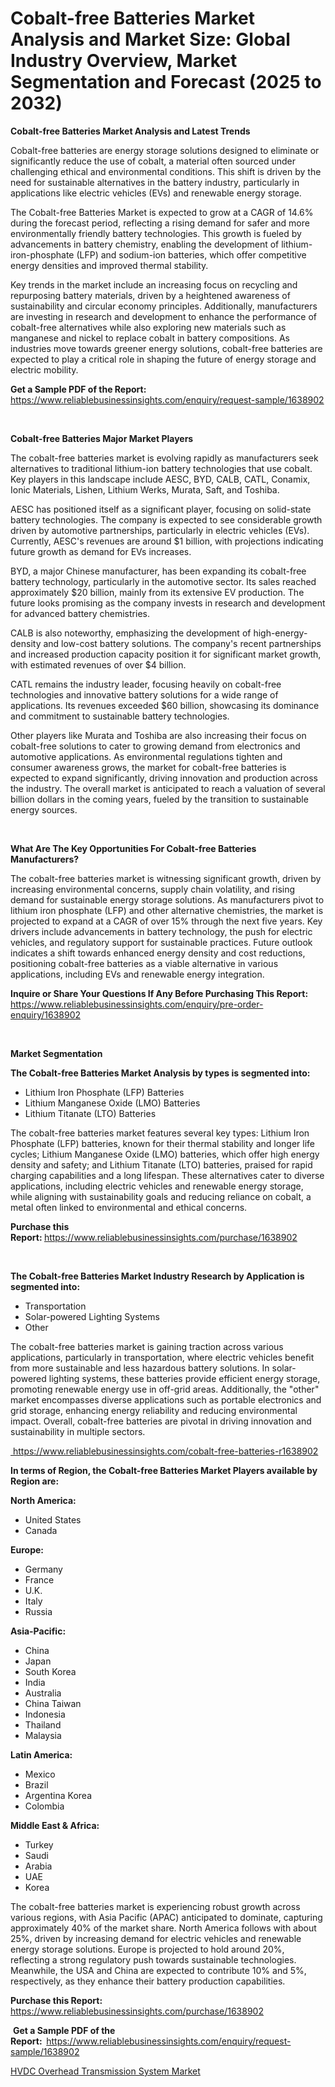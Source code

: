 <p><h1>Cobalt-free Batteries Market Analysis and Market Size: Global Industry Overview, Market Segmentation and Forecast (2025 to 2032)</h1></p><p><strong>Cobalt-free Batteries Market Analysis and Latest Trends</strong></p>
<p><p>Cobalt-free batteries are energy storage solutions designed to eliminate or significantly reduce the use of cobalt, a material often sourced under challenging ethical and environmental conditions. This shift is driven by the need for sustainable alternatives in the battery industry, particularly in applications like electric vehicles (EVs) and renewable energy storage.</p><p>The Cobalt-free Batteries Market is expected to grow at a CAGR of 14.6% during the forecast period, reflecting a rising demand for safer and more environmentally friendly battery technologies. This growth is fueled by advancements in battery chemistry, enabling the development of lithium-iron-phosphate (LFP) and sodium-ion batteries, which offer competitive energy densities and improved thermal stability.</p><p>Key trends in the market include an increasing focus on recycling and repurposing battery materials, driven by a heightened awareness of sustainability and circular economy principles. Additionally, manufacturers are investing in research and development to enhance the performance of cobalt-free alternatives while also exploring new materials such as manganese and nickel to replace cobalt in battery compositions. As industries move towards greener energy solutions, cobalt-free batteries are expected to play a critical role in shaping the future of energy storage and electric mobility.</p></p>
<p><strong>Get a Sample PDF of the Report:&nbsp;</strong> <a href="https://www.reliablebusinessinsights.com/enquiry/request-sample/1638902?utm_campaign=2238&utm_medium=2&utm_source=Github&utm_content=ia&utm_term=07042025&utm_id=cobalt-free-batteries">https://www.reliablebusinessinsights.com/enquiry/request-sample/1638902</a></p>
<p>&nbsp;</p>
<p><strong>Cobalt-free Batteries Major Market Players</strong></p>
<p><p>The cobalt-free batteries market is evolving rapidly as manufacturers seek alternatives to traditional lithium-ion battery technologies that use cobalt. Key players in this landscape include AESC, BYD, CALB, CATL, Conamix, Ionic Materials, Lishen, Lithium Werks, Murata, Saft, and Toshiba.</p><p>AESC has positioned itself as a significant player, focusing on solid-state battery technologies. The company is expected to see considerable growth driven by automotive partnerships, particularly in electric vehicles (EVs). Currently, AESC's revenues are around $1 billion, with projections indicating future growth as demand for EVs increases.</p><p>BYD, a major Chinese manufacturer, has been expanding its cobalt-free battery technology, particularly in the automotive sector. Its sales reached approximately $20 billion, mainly from its extensive EV production. The future looks promising as the company invests in research and development for advanced battery chemistries.</p><p>CALB is also noteworthy, emphasizing the development of high-energy-density and low-cost battery solutions. The company's recent partnerships and increased production capacity position it for significant market growth, with estimated revenues of over $4 billion.</p><p>CATL remains the industry leader, focusing heavily on cobalt-free technologies and innovative battery solutions for a wide range of applications. Its revenues exceeded $60 billion, showcasing its dominance and commitment to sustainable battery technologies.</p><p>Other players like Murata and Toshiba are also increasing their focus on cobalt-free solutions to cater to growing demand from electronics and automotive applications. As environmental regulations tighten and consumer awareness grows, the market for cobalt-free batteries is expected to expand significantly, driving innovation and production across the industry. The overall market is anticipated to reach a valuation of several billion dollars in the coming years, fueled by the transition to sustainable energy sources.</p></p>
<p>&nbsp;</p>
<p><strong>What Are The Key Opportunities For Cobalt-free Batteries Manufacturers?</strong></p>
<p><p>The cobalt-free batteries market is witnessing significant growth, driven by increasing environmental concerns, supply chain volatility, and rising demand for sustainable energy storage solutions. As manufacturers pivot to lithium iron phosphate (LFP) and other alternative chemistries, the market is projected to expand at a CAGR of over 15% through the next five years. Key drivers include advancements in battery technology, the push for electric vehicles, and regulatory support for sustainable practices. Future outlook indicates a shift towards enhanced energy density and cost reductions, positioning cobalt-free batteries as a viable alternative in various applications, including EVs and renewable energy integration.</p></p>
<p><strong>Inquire or Share Your Questions If Any Before Purchasing This Report:</strong> <a href="https://www.reliablebusinessinsights.com/enquiry/pre-order-enquiry/1638902?utm_campaign=2238&utm_medium=2&utm_source=Github&utm_content=ia&utm_term=07042025&utm_id=cobalt-free-batteries">https://www.reliablebusinessinsights.com/enquiry/pre-order-enquiry/1638902</a></p>
<p>&nbsp;</p>
<p><strong>Market Segmentation</strong></p>
<p><strong>The Cobalt-free Batteries Market Analysis by types is segmented into:</strong></p>
<p><ul><li>Lithium Iron Phosphate (LFP) Batteries</li><li>Lithium Manganese Oxide (LMO) Batteries</li><li>Lithium Titanate (LTO) Batteries</li></ul></p>
<p><p>The cobalt-free batteries market features several key types: Lithium Iron Phosphate (LFP) batteries, known for their thermal stability and longer life cycles; Lithium Manganese Oxide (LMO) batteries, which offer high energy density and safety; and Lithium Titanate (LTO) batteries, praised for rapid charging capabilities and a long lifespan. These alternatives cater to diverse applications, including electric vehicles and renewable energy storage, while aligning with sustainability goals and reducing reliance on cobalt, a metal often linked to environmental and ethical concerns.</p></p>
<p><strong>Purchase this Report:&nbsp;</strong><a href="https://www.reliablebusinessinsights.com/purchase/1638902?utm_campaign=2238&utm_medium=2&utm_source=Github&utm_content=ia&utm_term=07042025&utm_id=cobalt-free-batteries">https://www.reliablebusinessinsights.com/purchase/1638902</a></p>
<p>&nbsp;</p>
<p><strong>The Cobalt-free Batteries Market Industry Research by Application is segmented into:</strong></p>
<p><ul><li>Transportation</li><li>Solar-powered Lighting Systems</li><li>Other</li></ul></p>
<p><p>The cobalt-free batteries market is gaining traction across various applications, particularly in transportation, where electric vehicles benefit from more sustainable and less hazardous battery solutions. In solar-powered lighting systems, these batteries provide efficient energy storage, promoting renewable energy use in off-grid areas. Additionally, the "other" market encompasses diverse applications such as portable electronics and grid storage, enhancing energy reliability and reducing environmental impact. Overall, cobalt-free batteries are pivotal in driving innovation and sustainability in multiple sectors.</p></p>
<p><a href="https://www.reliablebusinessinsights.com/cobalt-free-batteries-r1638902?utm_campaign=2238&utm_medium=2&utm_source=Github&utm_content=ia&utm_term=07042025&utm_id=cobalt-free-batteries">&nbsp;https://www.reliablebusinessinsights.com/cobalt-free-batteries-r1638902</a></p>
<p><strong>In terms of Region, the Cobalt-free Batteries Market Players available by Region are:</strong></p>
<p>
    <p> <strong> North America: </strong>
        <ul>
            <li>United States</li>
            <li>Canada</li>
        </ul>
        </p> 
    <p> <strong> Europe: </strong>
        <ul>
            <li>Germany</li>
            <li>France</li>
            <li>U.K.</li>
            <li>Italy</li>
            <li>Russia</li>
        </ul>
        </p> 
    <p> <strong> Asia-Pacific: </strong>
        <ul>
            <li>China</li>
            <li>Japan</li>
            <li>South Korea</li>
            <li>India</li>
            <li>Australia</li>
            <li>China Taiwan</li>
            <li>Indonesia</li>
            <li>Thailand</li>
            <li>Malaysia</li>
        </ul>
        </p> 
    <p> <strong> Latin America: </strong>
        <ul>
            <li>Mexico</li>
            <li>Brazil</li>
            <li>Argentina Korea</li>
            <li>Colombia</li>
        </ul>
        </p> 
    <p> <strong> Middle East & Africa: </strong>
        <ul>
            <li>Turkey</li>
            <li>Saudi</li>
            <li>Arabia</li>
            <li>UAE</li>
            <li>Korea</li>
        </ul>
    </p>
    </p>
<p><p>The cobalt-free batteries market is experiencing robust growth across various regions, with Asia Pacific (APAC) anticipated to dominate, capturing approximately 40% of the market share. North America follows with about 25%, driven by increasing demand for electric vehicles and renewable energy storage solutions. Europe is projected to hold around 20%, reflecting a strong regulatory push towards sustainable technologies. Meanwhile, the USA and China are expected to contribute 10% and 5%, respectively, as they enhance their battery production capabilities.</p></p>
<p><strong>Purchase this Report: </strong><a href="https://www.reliablebusinessinsights.com/purchase/1638902?utm_campaign=2238&utm_medium=2&utm_source=Github&utm_content=ia&utm_term=07042025&utm_id=cobalt-free-batteries">https://www.reliablebusinessinsights.com/purchase/1638902</a></p>
<p>&nbsp;<strong>Get a Sample PDF of the Report:&nbsp;&nbsp;</strong><a href="https://www.reliablebusinessinsights.com/enquiry/request-sample/1638902?utm_campaign=2238&utm_medium=2&utm_source=Github&utm_content=ia&utm_term=07042025&utm_id=cobalt-free-batteries">https://www.reliablebusinessinsights.com/enquiry/request-sample/1638902</a></p>
<p><strong></strong></p>
<p><p><a href="https://github.com/SanjidaMahmud54/Market-Research-Report-List-2/blob/main/hvdc-overhead-transmission-system-market.md?utm_campaign=2238&utm_medium=2&utm_source=Github&utm_content=ia&utm_term=07042025&utm_id=cobalt-free-batteries">HVDC Overhead Transmission System Market</a></p></p>